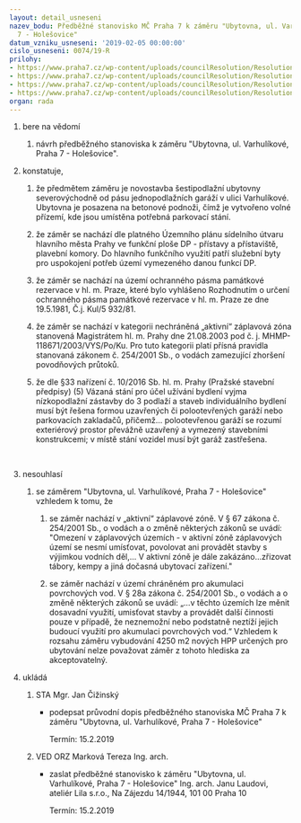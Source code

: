 ```yaml
---
layout: detail_usneseni
nazev_bodu: Předběžné stanovisko MČ Praha 7 k záměru "Ubytovna, ul. Varhulíkové, Praha
  7 - Holešovice"
datum_vzniku_usneseni: '2019-02-05 00:00:00'
cislo_usneseni: 0074/19-R
prilohy:
- https://www.praha7.cz/wp-content/uploads/councilResolution/Resolutions/30584/export/c1_duvodova_zprava_Varhulikove~428472.docx
- https://www.praha7.cz/wp-content/uploads/councilResolution/Resolutions/30584/export/c2_dopis_ubytovna_Varhulikove~428471.doc
- https://www.praha7.cz/wp-content/uploads/councilResolution/Resolutions/30584/export/c3_zadost_ubytovna~428470.pdf
- https://www.praha7.cz/wp-content/uploads/councilResolution/Resolutions/30584/export/export~428793.pdf
organ: rada
---
```

<ol id="urzList" class="urzList_view"><li class="urzClass1" id=""><span name="1">bere na vědomí</span><ol class="urzOlClass decimal "><li class="urzClass2" id="" style="text-align: left;"><span><p>návrh předběžného stanoviska k záměru&nbsp;"Ubytovna, ul. Varhulíkové, Praha 7 - Holešovice".</p></span></li></ol></li><li class="urzClass1" id=""><span name="50">konstatuje,</span><ol class="urzOlClass decimal "><li class="urzClass2" id="" style="text-align: left;"><span><p>že předmětem záměru je novostavba šestipodlažní ubytovny severovýchodně od pásu jednopodlažních garáží v ulici Varhulíkové. Ubytovna je posazena na betonové podnoži, čímž je vytvořeno volné přízemí, kde jsou umístěna potřebná parkovací stání.</p></span></li><li class="urzClass2" id="" style="text-align: left;"><span><p>že záměr se nachází dle platného Územního plánu sídelního útvaru hlavního města Prahy ve funkční ploše&nbsp;DP - přístavy a přístaviště, plavební komory. Do hlavního funkčního využití patří služební byty pro uspokojení potřeb území vymezeného danou funkcí DP.</p></span></li><li class="urzClass2" id="" style="text-align: left;"><span><p>že záměr se nachází na území ochranného pásma památkové rezervace v hl. m. Praze, které bylo vyhlášeno Rozhodnutím o určení ochranného pásma památkové rezervace v hl. m. Praze ze dne 19.5.1981, Č.j. Kul/5 932/81.</p></span></li><li class="urzClass2" id="" style="text-align: left;"><span><p>že záměr se nachází v kategorii nechráněná „aktivní“ záplavová zóna stanovená Magistrátem hl. m. Prahy dne 21.08.2003 pod č. j. MHMP-118671/2003/VYS/Po/Ku. Pro tuto kategorii platí přísná pravidla stanovaná zákonem č. 254/2001 Sb., o vodách zamezující zhoršení povodňových průtoků.</p></span></li><li class="urzClass2" id="" style="text-align: left;"><span><p>že dle&nbsp;§33 nařízení č. 10/2016 Sb. hl. m. Prahy (Pražské stavební předpisy)&nbsp;(5) Vázaná stání pro účel užívání bydlení vyjma nízkopodlažní zástavby do 3 podlaží a&nbsp;staveb individuálního bydlení musí být řešena formou uzavřených či polootevřených garáží nebo parkovacích zakladačů, přičemž... polootevřenou garáží se rozumí exteriérový prostor převážně uzavřený a&nbsp;vymezený stavebními konstrukcemi; v&nbsp;místě stání vozidel musí být garáž zastřešena.</p><p>﻿﻿</p></span></li></ol></li><li class="urzClass1" id=""><span name="11">nesouhlasí</span><ol class="urzOlClass decimal "><li class="urzClass2" id="" style="text-align: left;"><span><p>se záměrem&nbsp;"Ubytovna, ul. Varhulíkové, Praha 7 - Holešovice" vzhledem k tomu, že</p></span><ol class="urzUlClass"><li class="urzClass3" id="" style="text-align: left;"><span><p>se záměr nachází v&nbsp;„aktivní“ záplavové zóně.&nbsp;V § 67 zákona č. 254/2001 Sb., o vodách a o změně některých zákonů se uvádí: "Omezení v záplavových územích - v aktivní zóně záplavových území se nesmí umísťovat, povolovat ani provádět stavby s výjimkou vodních děl,... V aktivní zóně je dále zakázáno...zřizovat tábory, kempy a jiná dočasná ubytovací zařízení."</p></span></li><li class="urzClass3" id="" style="text-align: left;"><span><p>se záměr nachází v území chráněném pro akumulaci povrchových vod. V&nbsp;§ 28a zákona č. 254/2001&nbsp;Sb., o vodách a o změně některých zákonů se uvádí:&nbsp;„…v těchto územích lze měnit dosavadní využití, umisťovat stavby a provádět další činnosti pouze v případě, že neznemožní nebo podstatně neztíží jejich budoucí využití pro akumulaci povrchových vod.“&nbsp;Vzhledem k rozsahu záměru vybudování 4250 m2 nových HPP určených pro ubytování nelze považovat záměr z tohoto hlediska za akceptovatelný.</p></span></li></ol></li></ol></li><li class="urzClass1" id="urzUkoly"><span name="1">ukládá</span><ol class="urzOlClass"><li class="urzClass2"><span><p>STA Mgr. Jan Čižinský</p></span><ul class="urzUlClass"><li class="urzClass3"><span><p>podepsat průvodní dopis předběžného stanoviska MČ Praha 7 k záměru "Ubytovna, ul. Varhulíkové, Praha 7 - Holešovice"</p></span><span class="urzUkolTermin">  Termín:&nbsp;15.2.2019</span></li></ul></li><li class="urzClass2"><span><p>VED ORZ Marková Tereza Ing. arch.</p></span><ul class="urzUlClass"><li class="urzClass3"><span><p>zaslat předběžné stanovisko k záměru "Ubytovna, ul. Varhulíkové, Praha 7 - Holešovice" Ing. arch. Janu Laudovi, ateliér Lila s.r.o., Na Zájezdu 14/1944, 101 00 Praha 10</p></span><span class="urzUkolTermin">  Termín:&nbsp;15.2.2019</span></li></ul></li></ol></li></ol>